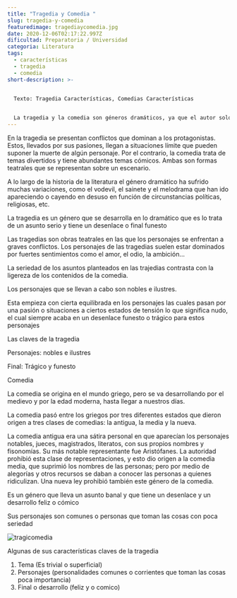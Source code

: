 ```yaml
---
title: "Tragedia y Comedia "
slug: tragedia-y-comedia
featuredimage: tragediaycomedia.jpg
date: 2020-12-06T02:17:22.997Z
dificultad: Preparatoria / Universidad
categoria: Literatura
tags:
  - características
  - tragedia
  - comedia
short-description: >-
  

  Texto: Tragedia Características, Comedias Características  


  La tragedia y la comedia son géneros dramáticos, ya que el autor solo narra la acción y son los personajes los que se expresan por sí mismos.
---
```

<!--StartFragment-->

En la tragedia se presentan conflictos que dominan a los protagonistas. Estos, llevados por sus pasiones, llegan a situaciones límite que pueden suponer la muerte de algún personaje. Por el contrario, la comedia trata de temas divertidos y tiene abundantes temas cómicos. Ambas son formas teatrales que se representan sobre un escenario.

A lo largo de la historia de la literatura el género dramático ha sufrido muchas variaciones, como el vodevil, el sainete y el melodrama que han ido apareciendo o cayendo en desuso en función de circunstancias políticas, religiosas, etc.



La tragedia es un género que se desarrolla en lo dramático que es lo trata de un asunto serio y tiene un desenlace o final funesto 

Las tragedias son obras teatrales en las que los personajes se enfrentan a graves conflictos. Los personajes de las tragedias suelen estar dominados por fuertes sentimientos como el amor, el odio, la ambición...

La seriedad de los asuntos planteados en las trajedias contrasta con la ligereza de los contenidos de la comedia.

Los personajes que se llevan a cabo son nobles e ilustres. 

Esta empieza con cierta equilibrada en los personajes las cuales pasan por una pasión o situaciones a ciertos estados de tensión lo que significa nudo, el cual siempre acaba en un desenlace funesto o trágico para estos personajes 

Las claves de la tragedia

Personajes: nobles e ilustres 

Final: Trágico y funesto 



Comedia 

La comedia se origina en el mundo griego, pero se va desarrollando por el medievo y por la edad moderna, hasta llegar a nuestros días.



La comedia pasó entre los griegos por tres diferentes estados que dieron origen a tres clases de comedias: la antigua, la media y la nueva.



La comedia antigua era una sátira personal en que aparecían los personajes notables, jueces, magistrados, literatos, con sus propios nombres y fisonomías. Su más notable representante fue Aristófanes. La autoridad prohibió esta clase de representaciones, y esto dio origen a la comedia media, que suprimió los nombres de las personas; pero por medio de alegorías y otros recursos se daban a conocer las personas a quienes ridiculizan. Una nueva ley prohibió también este género de la comedia.



Es un género que lleva un asunto banal y que tiene un desenlace y un desarrollo feliz o cómico  

Sus personajes son comunes o personas que toman las cosas con poca seriedad 

![tragicomedia](/assets/tragicomedia.jpg "tragicomedia")

Algunas de sus características claves de la tragedia 

1. Tema (Es trivial o superficial)
2. Personajes (personalidades comunes o corrientes que toman las cosas poca importancia)
3. Final o desarrollo (feliz y o comico) 

<!--EndFragment-->